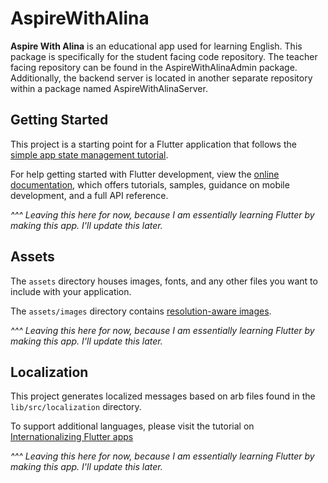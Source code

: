 # AspireWithAlina

__Aspire With Alina__ is an educational app used for learning English. This package is specifically for the student facing code repository. The teacher facing repository can be found in the AspireWithAlinaAdmin package. Additionally, the backend server is located in another separate repository within a package named AspireWithAlinaServer.

## Getting Started

This project is a starting point for a Flutter application that follows the
[simple app state management
tutorial](https://flutter.dev/docs/development/data-and-backend/state-mgmt/simple).

For help getting started with Flutter development, view the
[online documentation](https://flutter.dev/docs), which offers tutorials,
samples, guidance on mobile development, and a full API reference.

*^^^ Leaving this here for now, because I am essentially learning Flutter by making this app. I'll update this later.*

## Assets

The `assets` directory houses images, fonts, and any other files you want to
include with your application.

The `assets/images` directory contains [resolution-aware
images](https://flutter.dev/docs/development/ui/assets-and-images#resolution-aware).

*^^^ Leaving this here for now, because I am essentially learning Flutter by making this app. I'll update this later.*

## Localization

This project generates localized messages based on arb files found in
the `lib/src/localization` directory.

To support additional languages, please visit the tutorial on
[Internationalizing Flutter
apps](https://flutter.dev/docs/development/accessibility-and-localization/internationalization)

*^^^ Leaving this here for now, because I am essentially learning Flutter by making this app. I'll update this later.*
